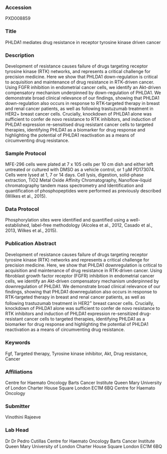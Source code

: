 ### Accession
PXD008859

### Title
PHLDA1 mediates drug resistance in receptor tyrosine kinase driven cancer

### Description
Development of resistance causes failure of drugs targeting receptor tyrosine kinase (RTK) networks, and represents a critical challenge for precision medicine. Here we show that PHLDA1 down-regulation is critical to acquisition and maintenance of drug resistance in RTK-driven cancer. Using FGFR inhibition in endometrial cancer cells, we identify an Akt-driven compensatory mechanism underpinned by down-regulation of PHLDA1. We demonstrate broad clinical relevance of our findings, showing that PHLDA1 down-regulation also occurs in response to RTK-targeted therapy in breast and renal cancer patients, as well as following trastuzumab treatment in HER2+ breast cancer cells. Crucially, knockdown of PHLDA1 alone was sufficient to confer de novo resistance to RTK inhibitors, and induction of PHLDA1 expression re-sensitised drug resistant cancer cells to targeted therapies, identifying PHLDA1 as a biomarker for drug response and highlighting the potential of PHLDA1 reactivation as a means of circumventing drug resistance.

### Sample Protocol
MFE-296 cells were plated at 7 x 105 cells per 10 cm dish and either left untreated or cultured with DMSO as a vehicle control, or 1 μM PD173074. Cells were lysed at 1, 7 or 14 days. Cell lysis, digestion, solid-phase extraction, TiO2 Metal Oxide Affinity Chromatography, Nanoflow-liquid chromatography tandem mass spectrometry and Identification and quantification of phosphopeptides were performed as previously described (Wilkes et al., 2015).

### Data Protocol
Phosphorylation sites were identified and quantified using a well-established, label-free methodology (Alcolea et al., 2012, Casado et al., 2013, Wilkes et al., 2015).

### Publication Abstract
Development of resistance causes failure of drugs targeting receptor tyrosine kinase (RTK) networks and represents a critical challenge for precision medicine. Here, we show that PHLDA1 downregulation is critical to acquisition and maintenance of drug resistance in RTK-driven cancer. Using fibroblast growth factor receptor (FGFR) inhibition in endometrial cancer cells, we identify an Akt-driven compensatory mechanism underpinned by downregulation of PHLDA1. We demonstrate broad clinical relevance of our findings, showing that PHLDA1 downregulation also occurs in response to RTK-targeted therapy in breast and renal cancer patients, as well as following trastuzumab treatment in HER2<sup>+</sup> breast cancer cells. Crucially, knockdown of PHLDA1 alone was sufficient to confer de novo resistance to RTK inhibitors and induction of PHLDA1 expression re-sensitized drug-resistant cancer cells to targeted therapies, identifying PHLDA1 as a biomarker for drug response and highlighting the potential of PHLDA1 reactivation as a means of circumventing drug resistance.

### Keywords
Fgf, Targeted therapy, Tyrosine kinase inhibitor, Akt, Drug resistance, Cancer

### Affiliations
Centre for Haemato Oncology Barts Cancer Institute Queen Mary University of London Charter House Square London EC1M 6BQ
Centre for Haemato Oncology

### Submitter
Vinothini Rajeeve

### Lab Head
Dr Dr Pedro Cutillas
Centre for Haemato Oncology Barts Cancer Institute Queen Mary University of London Charter House Square London EC1M 6BQ


